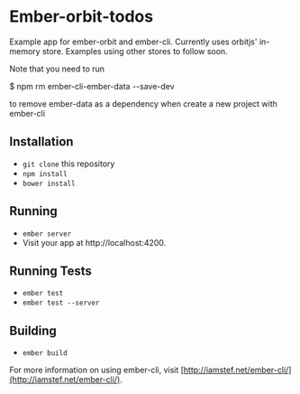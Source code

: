 # Ember-orbit-todos

Example app for ember-orbit and ember-cli. Currently uses orbitjs' in-memory store. Examples using other stores to follow soon.


Note that you need to run 

$ npm rm ember-cli-ember-data --save-dev

to remove ember-data as a dependency when create a new project with ember-cli


## Installation

* `git clone` this repository
* `npm install`
* `bower install`

## Running

* `ember server`
* Visit your app at http://localhost:4200.

## Running Tests

* `ember test`
* `ember test --server`

## Building

* `ember build`

For more information on using ember-cli, visit [http://iamstef.net/ember-cli/](http://iamstef.net/ember-cli/).
